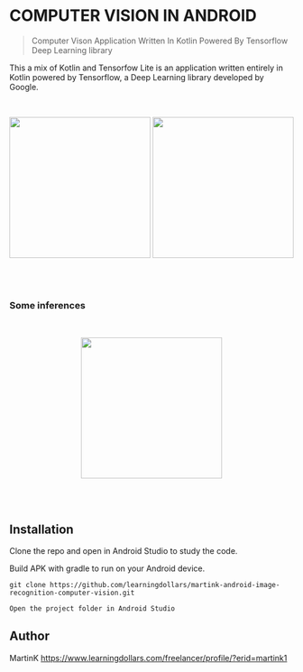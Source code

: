# COMPUTER VISION IN ANDROID

> Computer Vison Application Written In Kotlin Powered By Tensorflow Deep Learning library

This a mix of Kotlin and Tensorfow Lite is an application written entirely in Kotlin
powered by Tensorflow, a Deep Learning library developed by Google.

<br>
<p align="center">

  <img src="https://github.com/learningdollars/martink-android-image-recognition-computer-vision/blob/main/cv1.png" width="250">

   <img src="https://github.com/learningdollars/martink-android-image-recognition-computer-vision/blob/main/cv2.png" width="250">


   </p>
<br>
<br>

### Some inferences

<br>
<p align="center">

  <img src="https://github.com/learningdollars/martink-android-image-recognition-computer-vision/blob/main/cv4.png" width="250">

  
  </p>
<br>
<br>


## Installation

Clone the repo and open in Android Studio to study the code.

Build APK with gradle to run on your Android device.


``git clone https://github.com/learningdollars/martink-android-image-recognition-computer-vision.git ``

``Open the project folder in Android Studio``


## Author

MartinK https://www.learningdollars.com/freelancer/profile/?erid=martink1

